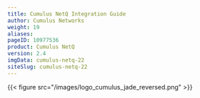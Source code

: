 ```yaml
---
title: Cumulus NetQ Integration Guide
author: Cumulus Networks
weight: 19
aliases:
pageID: 10977536
product: Cumulus NetQ
version: 2.4
imgData: cumulus-netq-22
siteSlug: cumulus-netq-22
---
```

{{< figure src="/images/logo_cumulus_jade_reversed.png" >}}

